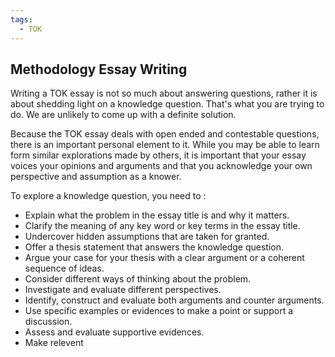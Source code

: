```yaml
---
tags:
  - TOK
---
```


## Methodology Essay Writing

Writing a TOK essay is not so much about answering questions, rather it is about shedding light on a knowledge question. That's what you are trying to do. We are unlikely to come up with a definite solution.

Because the TOK essay deals with open ended and contestable questions, there is an important personal element to it. While you may be able to learn form similar explorations made by others, it is important that your essay voices your opinions and arguments and that you acknowledge your own perspective and assumption as a knower.

To explore a knowledge question, you need to :
- Explain what the problem in the essay title is and why it matters.
- Clarify the meaning of any key word or key terms in  the essay title.
- Undercover hidden assumptions that are taken for granted.
- Offer a thesis statement that answers the knowledge question.
- Argue your case for your thesis with a clear argument or a coherent sequence of ideas.
- Consider different ways of thinking about the problem.
- Investigate and evaluate different perspectives.
- Identify, construct and evaluate both arguments and counter arguments.
- Use specific examples or evidences to make a point or support a discussion.
- Assess and evaluate supportive evidences.
- Make relevent 